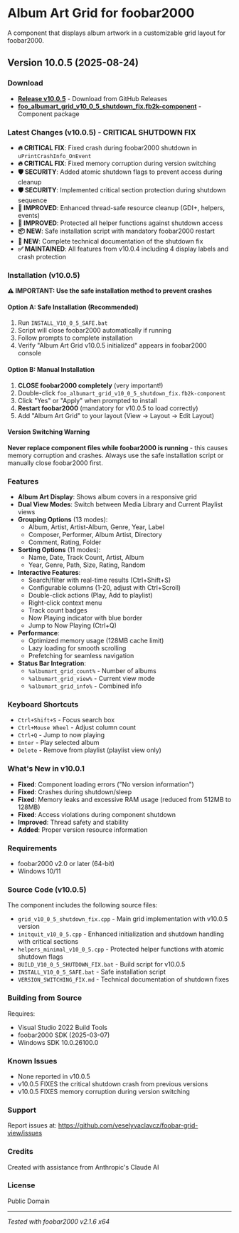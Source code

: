 # Album Art Grid for foobar2000

A component that displays album artwork in a customizable grid layout for foobar2000.

## Version 10.0.5 (2025-08-24)

### Download
- **[Release v10.0.5](https://github.com/veselyvaclavcz/foobar-grid-view/releases/latest)** - Download from GitHub Releases
- **[foo_albumart_grid_v10_0_5_shutdown_fix.fb2k-component](foo_albumart_grid_v10_0_5_shutdown_fix.fb2k-component)** - Component package

### Latest Changes (v10.0.5) - CRITICAL SHUTDOWN FIX
- **🔥 CRITICAL FIX**: Fixed crash during foobar2000 shutdown in `uPrintCrashInfo_OnEvent` 
- **🔥 CRITICAL FIX**: Fixed memory corruption during version switching
- **🛡️ SECURITY**: Added atomic shutdown flags to prevent access during cleanup
- **🛡️ SECURITY**: Implemented critical section protection during shutdown sequence
- **🔧 IMPROVED**: Enhanced thread-safe resource cleanup (GDI+, helpers, events)  
- **🔧 IMPROVED**: Protected all helper functions against shutdown access
- **📦 NEW**: Safe installation script with mandatory foobar2000 restart
- **📖 NEW**: Complete technical documentation of the shutdown fix
- **✅ MAINTAINED**: All features from v10.0.4 including 4 display labels and crash protection

### Installation (v10.0.5)
**⚠️ IMPORTANT: Use the safe installation method to prevent crashes**

#### Option A: Safe Installation (Recommended)
1. Run `INSTALL_V10_0_5_SAFE.bat` 
2. Script will close foobar2000 automatically if running
3. Follow prompts to complete installation  
4. Verify "Album Art Grid v10.0.5 initialized" appears in foobar2000 console

#### Option B: Manual Installation
1. **CLOSE foobar2000 completely** (very important!)
2. Double-click `foo_albumart_grid_v10_0_5_shutdown_fix.fb2k-component` 
3. Click "Yes" or "Apply" when prompted to install
4. **Restart foobar2000** (mandatory for v10.0.5 to load correctly)
5. Add "Album Art Grid" to your layout (View → Layout → Edit Layout)

#### Version Switching Warning
**Never replace component files while foobar2000 is running** - this causes memory corruption and crashes. Always use the safe installation script or manually close foobar2000 first.

### Features
- **Album Art Display**: Shows album covers in a responsive grid
- **Dual View Modes**: Switch between Media Library and Current Playlist views
- **Grouping Options** (13 modes):
  - Album, Artist, Artist-Album, Genre, Year, Label
  - Composer, Performer, Album Artist, Directory
  - Comment, Rating, Folder
- **Sorting Options** (11 modes):
  - Name, Date, Track Count, Artist, Album
  - Year, Genre, Path, Size, Rating, Random
- **Interactive Features**:
  - Search/filter with real-time results (Ctrl+Shift+S)
  - Configurable columns (1-20, adjust with Ctrl+Scroll)
  - Double-click actions (Play, Add to playlist)
  - Right-click context menu
  - Track count badges
  - Now Playing indicator with blue border
  - Jump to Now Playing (Ctrl+Q)
- **Performance**:
  - Optimized memory usage (128MB cache limit)
  - Lazy loading for smooth scrolling
  - Prefetching for seamless navigation
- **Status Bar Integration**:
  - `%albumart_grid_count%` - Number of albums
  - `%albumart_grid_view%` - Current view mode
  - `%albumart_grid_info%` - Combined info

### Keyboard Shortcuts
- `Ctrl+Shift+S` - Focus search box
- `Ctrl+Mouse Wheel` - Adjust column count
- `Ctrl+Q` - Jump to now playing
- `Enter` - Play selected album
- `Delete` - Remove from playlist (playlist view only)

### What's New in v10.0.1
- **Fixed**: Component loading errors ("No version information")
- **Fixed**: Crashes during shutdown/sleep
- **Fixed**: Memory leaks and excessive RAM usage (reduced from 512MB to 128MB)
- **Fixed**: Access violations during component shutdown
- **Improved**: Thread safety and stability
- **Added**: Proper version resource information

### Requirements
- foobar2000 v2.0 or later (64-bit)
- Windows 10/11

### Source Code (v10.0.5)
The component includes the following source files:
- `grid_v10_0_5_shutdown_fix.cpp` - Main grid implementation with v10.0.5 version
- `initquit_v10_0_5.cpp` - Enhanced initialization and shutdown handling with critical sections
- `helpers_minimal_v10_0_5.cpp` - Protected helper functions with atomic shutdown flags
- `BUILD_V10_0_5_SHUTDOWN_FIX.bat` - Build script for v10.0.5
- `INSTALL_V10_0_5_SAFE.bat` - Safe installation script
- `VERSION_SWITCHING_FIX.md` - Technical documentation of shutdown fixes

### Building from Source
Requires:
- Visual Studio 2022 Build Tools
- foobar2000 SDK (2025-03-07)
- Windows SDK 10.0.26100.0

### Known Issues  
- None reported in v10.0.5
- v10.0.5 FIXES the critical shutdown crash from previous versions
- v10.0.5 FIXES memory corruption during version switching

### Support
Report issues at: https://github.com/veselyvaclavcz/foobar-grid-view/issues

### Credits
Created with assistance from Anthropic's Claude AI

### License
Public Domain

---
*Tested with foobar2000 v2.1.6 x64*